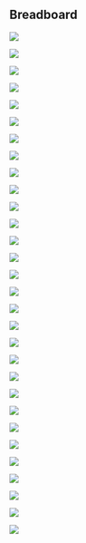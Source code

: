 
## Breadboard
![](Pasted%20image%2020221022053116.png)

![](Pasted%20image%2020221022053142.png)

![](Pasted%20image%2020221022053156.png)

![](Pasted%20image%2020221022053206.png)

![](Pasted%20image%2020221022053618.png)

![](Pasted%20image%2020221022053638.png)

![](Pasted%20image%2020221022053700.png)

![](Pasted%20image%2020221022053716.png)

![](Pasted%20image%2020221022053727.png)

![](Pasted%20image%2020221022053743.png)

![](Pasted%20image%2020221022053754.png)

![](Pasted%20image%2020221022053804.png)

![](Pasted%20image%2020221022053818.png)

![](Pasted%20image%2020221022053839.png)

![](Pasted%20image%2020221022053940.png)

![](Pasted%20image%2020221022053951.png)

![](Pasted%20image%2020221022054001.png)

![](Pasted%20image%2020221022054017.png)

![](Pasted%20image%2020221022054033.png)

![](Pasted%20image%2020221022054043.png)

![](Pasted%20image%2020221022054125.png)

![](Pasted%20image%2020221022054134.png)

![](Pasted%20image%2020221022054142.png)

![](Pasted%20image%2020221022054155.png)

![](Pasted%20image%2020221022054205.png)

![](Pasted%20image%2020221022054215.png)

![](Pasted%20image%2020221022054223.png)

![](Pasted%20image%2020221022054237.png)

![](Pasted%20image%2020221022054304.png)

![](Pasted%20image%2020221022054311.png)

